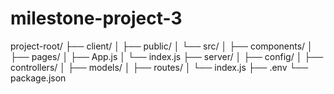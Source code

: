 # milestone-project-3
project-root/
├── client/
│   ├── public/
│   └── src/
│       ├── components/
│       ├── pages/
│       ├── App.js
│       └── index.js
├── server/
│   ├── config/
│   ├── controllers/
│   ├── models/
│   ├── routes/
│   └── index.js
├── .env
└── package.json
